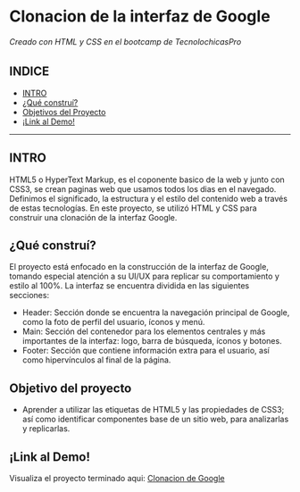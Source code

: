 # Clonacion de la interfaz de Google
###### Creado con HTML y CSS en el bootcamp de TecnolochicasPro 

## INDICE
  * [INTRO](https://github.com/VanesaParrales/Google-Clone/blob/main/README.md#intro)
  * [¿Qué construí?](https://github.com/VanesaParrales/Google-Clone/blob/main/README.md#qu%C3%A9-constru%C3%AD)
  * [Objetivos del Proyecto](https://github.com/VanesaParrales/Google-Clone/blob/main/README.md#objetivo-del-proyecto) 
  * [¡Link al Demo!](https://github.com/VanesaParrales/Google-Clone/blob/main/README.md#link-al-demo) 


***
## INTRO
HTML5 o HyperText Markup, es el coponente basico de la web y junto con CSS3, se crean paginas web que usamos todos los dias en el navegado. Definimos el significado, la estructura y el estilo del contenido web a través de estas tecnologías. En este proyecto, se utilizó HTML y CSS para construir una clonación de la interfaz Google.

## ¿Qué construí?
El proyecto está enfocado en la construcción de la interfaz de Google, tomando especial atención a su UI/UX para replicar su comportamiento y estilo al 100%. La interfaz se encuentra dividida en las siguientes secciones:
* Header:
Sección donde se encuentra la navegación principal de Google, como la foto de perfil del usuario, íconos y menú.
* Main: Sección del contenedor para los elementos centrales y más importantes de la interfaz: logo, barra de búsqueda, íconos y botones.
*  Footer: Sección que contiene información extra para el usuario, así como hipervínculos al final de la página.

## Objetivo del proyecto
* Aprender a utilizar las etiquetas de HTML5 y las propiedades de CSS3; así como identificar componentes base de un sitio web, para analizarlas y replicarlas.

 ## ¡Link al Demo!
 Visualiza el proyecto terminado aqui: [Clonacion de Google](https://vanesaparrales.github.io/Google-Clone/) 

